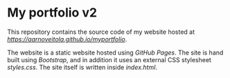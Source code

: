 # My portfolio v2

This repository contains the source code of my website hosted at *https://aarnoveitola.github.io/myportfolio*. 

The website is a static website hosted using *GitHub Pages*. The site is hand built using *Bootstrap*, and in addition it uses an external CSS stylesheet *styles.css*. The site itself is written inside *index.html*.
